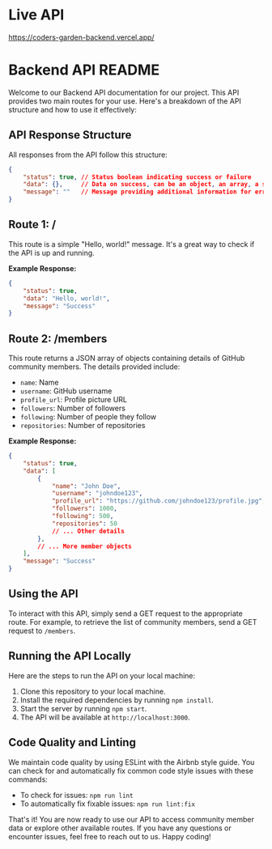 # Live API

https://coders-garden-backend.vercel.app/


# Backend API README

Welcome to our Backend API documentation for our project. This API provides two main routes for your use. Here's a breakdown of the API structure and how to use it effectively:

## API Response Structure

All responses from the API follow this structure:

```json
{
    "status": true, // Status boolean indicating success or failure
    "data": {},     // Data on success, can be an object, an array, a string, null, or undefined
    "message": ""   // Message providing additional information for errors and success
}
```

## Route 1: /

This route is a simple "Hello, world!" message. It's a great way to check if the API is up and running.

**Example Response:**
```json
{
    "status": true,
    "data": "Hello, world!",
    "message": "Success"
}
```

## Route 2: /members

This route returns a JSON array of objects containing details of GitHub community members. The details provided include:

- `name`: Name
- `username`: GitHub username
- `profile_url`: Profile picture URL
- `followers`: Number of followers
- `following`: Number of people they follow
- `repositories`: Number of repositories

**Example Response:**
```json
{
    "status": true,
    "data": [
        {
            "name": "John Doe",
            "username": "johndoe123",
            "profile_url": "https://github.com/johndoe123/profile.jpg",
            "followers": 1000,
            "following": 500,
            "repositories": 50
            // ... Other details
        },
        // ... More member objects
    ],
    "message": "Success"
}
```

## Using the API

To interact with this API, simply send a GET request to the appropriate route. For example, to retrieve the list of community members, send a GET request to `/members`.

## Running the API Locally

Here are the steps to run the API on your local machine:

1. Clone this repository to your local machine.
2. Install the required dependencies by running `npm install`.
3. Start the server by running `npm start`.
4. The API will be available at `http://localhost:3000`.

## Code Quality and Linting

We maintain code quality by using ESLint with the Airbnb style guide. You can check for and automatically fix common code style issues with these commands:

- To check for issues: `npm run lint`
- To automatically fix fixable issues: `npm run lint:fix`

That's it! You are now ready to use our API to access community member data or explore other available routes. If you have any questions or encounter issues, feel free to reach out to us. Happy coding!
